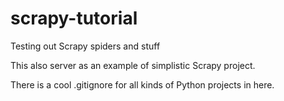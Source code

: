 # scrapy-tutorial

Testing out Scrapy spiders and stuff

This also server as an example of simplistic Scrapy project.

There is a cool .gitignore for all kinds of Python projects in here.
